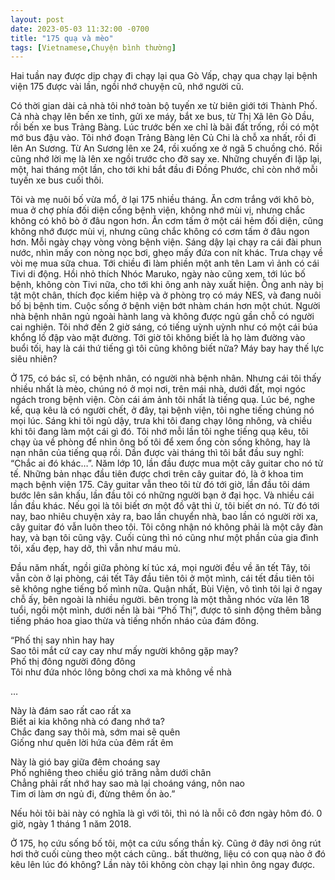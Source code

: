 ```yaml
---
layout: post
date: 2023-05-03 11:32:00 -0700
title: "175 quạ và mèo"
tags: [Vietnamese,Chuyện bình thường]
---
```

Hai tuần nay được dịp chạy đi chạy lại qua Gò Vấp, chạy qua chạy lại bệnh viện 175 được vài lần, ngồi nhớ chuyện cũ, nhớ người cũ. 

Có thời gian dài cả nhà tôi nhớ toàn bộ tuyến xe từ biên giới tới Thành Phố. Cả nhà chạy lên bến xe tỉnh, gửi xe máy, bắt xe bus, từ Thị Xã lên Gò Dầu, rồi bến xe bus Trảng Bàng. Lúc trước bến xe chỉ là bãi đất trống, rồi có một mớ bus đậu vào. Tôi nhớ đoạn Trảng Bàng lên Củ Chi là chỗ xa nhất, rồi đi lên An Sương. Từ An Sương lên xe 24, rồi xuống xe ở ngã 5 chuồng chó. Rồi cũng nhớ lời mẹ là lên xe ngồi trước cho đỡ say xe. Những chuyến đi lặp lại, một, hai tháng một lần, cho tới khi bắt đầu đi Đồng Phước, chỉ còn nhớ mỗi tuyến xe bus cuối thôi. 

Tôi và mẹ nuôi bố vừa mổ, ở lại 175 nhiều tháng. Ăn cơm trắng với khô bò, mua ở chợ phía đối diện cổng bệnh viện, không nhớ mùi vị, nhưng chắc không có khô bò ở đâu ngon hơn. Ăn cơm tấm ở một cái hẻm đối diện, cũng không nhớ được mùi vị, nhưng cũng chắc không có cơm tấm ở đâu ngon hơn. Mỗi ngày chạy vòng vòng bệnh viện. Sáng dậy lại chạy ra cái đài phun nước, nhìn mấy con nòng nọc bơi, ghẹo mấy đứa con nít khác. Trưa chạy về vòi mẹ mua sữa chua. Tới chiều đi làm phiền một anh tên Lam vì ảnh có cái Tivi di động. Hồi nhỏ thích Nhóc Maruko, ngày nào cũng xem, tới lúc bố bệnh, không còn Tivi nữa, cho tới khi ông anh này xuất hiện. Ông anh này bị tật một chân, thích đọc kiếm hiệp và ở phòng trọ có máy NES, và đang nuôi bố bị bệnh tim. Cuộc sống ở bệnh viện bớt nhàm chán hơn một chút. Người nhà bệnh nhân ngủ ngoài hành lang và không được ngủ gần chỗ có người cai nghiện. Tôi nhớ đến 2 giờ sáng, có tiếng uỳnh uỳnh như có một cái búa khổng lồ đập vào mặt đường. Tới giờ tôi không biết là họ làm đường vào buổi tối, hay là cái thứ tiếng gì tôi cũng không biết nữa? Máy bay hay thế lực siêu nhiên? 

Ở 175, có bác sĩ, có bệnh nhân, có người nhà bệnh nhân. Nhưng cái tôi thấy nhiều nhất là mèo, chúng nó ở mọi nơi, trên mái nhà, dưới đất, mọi ngóc ngách trong bệnh viện. Còn cái ám ảnh tôi nhất là tiếng quạ. Lúc bé, nghe kể, quạ kêu là có người chết, ở đây, tại bệnh viện, tôi nghe tiếng chúng nó mọi lúc. Sáng khi tôi ngủ dậy, trưa khi tôi đang chạy lông nhông, và chiều khi tôi đang làm một cái gì đó. Tôi nhớ mỗi lần tôi nghe tiếng quạ kêu, tôi chạy ùa về phòng để nhìn ông bố tôi để xem ổng còn sống không, hay là nạn nhân của tiếng quạ rồi. Dần được vài tháng thì tôi bắt đầu suy nghĩ: “Chắc ai đó khác…”.
Năm lớp 10, lần đầu được mua một cây guitar cho nó tử tế. Những bản nhạc đầu tiên được chơi trên cây guitar đó, là ở khoa tim mạch bệnh viện 175. Cây guitar vẫn theo tôi từ đó tới giờ, lần đầu tôi dám bước lên sân khấu, lần đầu tôi có những người bạn ở đại học. Và nhiều cái lần đầu khác. Nếu gọi là tôi biết ơn một đồ vật thì ừ, tôi biết ơn nó. Từ đó tới nay, bao nhiêu chuyện xảy ra, bao lần chuyển nhà, bao lần có người rời xa, cây guitar đó vẫn luôn theo tôi. Tôi công nhận nó không phải là một cây đàn hay, và bạn tôi cũng vậy. Cuối cùng thì nó cũng như một phần của gia đình tôi, xấu đẹp, hay dở, thì vẫn như máu mủ. 

Đầu năm nhất, ngồi giữa phòng kí túc xá, mọi người đều về ăn tết Tây, tôi vẫn còn ở lại phòng, cái tết Tây đầu tiên tôi ở một mình, cái tết đầu tiên tôi sẽ không nghe tiếng bố mình nữa. Quận nhất, Bùi Viện, vô tình tôi lại ở ngay chỗ ấy, bên ngoài là nhiều người. bên trong là một thằng nhóc vừa lên 18 tuổi, ngồi một mình, dưới nền là bài “Phố Thị”, được tô sinh động thêm bằng tiếng pháo hoa giao thừa và tiếng nhốn nháo của đám đông. 

“Phố thị say nhìn hay hay\
Sao tôi mắt cứ cay cay như mấy người không gặp may?\
Phố thị đông người đông đông\
Tôi như đứa nhóc lông bông chơi xa mà không về nhà 

… 

Này là đám sao rất cao rất xa\
Biết ai kia không nhà có đang nhớ ta?\
Chắc đang say thôi mà, sớm mai sẽ quên\
Giống như quên lời hứa của đêm rất êm 

Này là gió bay giữa đêm choáng say\
Phố nghiêng theo chiều gió trăng nằm dưới chân\
Chẳng phải rất nhớ hay sao mà lại choáng váng, nôn nao\
Tim ơi làm ơn ngủ đi, đừng thêm ồn ào.”  

Nếu hỏi tôi bài này có nghĩa là gì với tôi, thì nó là nỗi cô đơn ngày hôm đó. 0 giờ, ngày 1 tháng 1 năm 2018. 

Ở 175, họ cứu sống bố tôi, một ca cứu sống thần kỳ. Cũng ở đây nơi ông rút hơi thở cuối cùng theo một cách cũng.. bất thường, liệu có con quạ nào ở đó kêu lên lúc đó không? Lần này tôi không còn chạy lại nhìn ông ngay được. 

